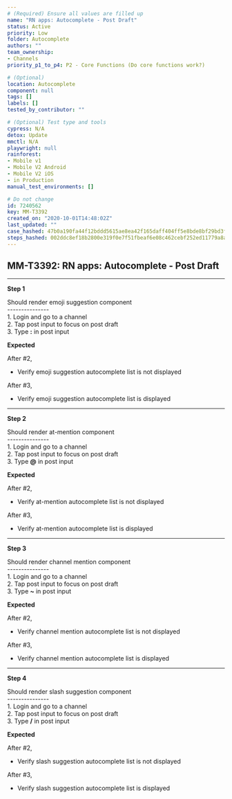 ```yaml
---
# (Required) Ensure all values are filled up
name: "RN apps: Autocomplete - Post Draft"
status: Active
priority: Low
folder: Autocomplete
authors: ""
team_ownership:
- Channels
priority_p1_to_p4: P2 - Core Functions (Do core functions work?)

# (Optional)
location: Autocomplete
component: null
tags: []
labels: []
tested_by_contributor: ""

# (Optional) Test type and tools
cypress: N/A
detox: Update
mmctl: N/A
playwright: null
rainforest:
- Mobile v1
- Mobile V2 Android
- Mobile V2 iOS
- in Production
manual_test_environments: []

# Do not change
id: 7240562
key: MM-T3392
created_on: "2020-10-01T14:48:02Z"
last_updated: ""
case_hashed: 47b0a190fa44f12bddd5615ae8ea42f165daff404ff5e8bde8bf29bd3f9bbe31c0b05907d433c3748ae73629797e3693
steps_hashed: 002ddc8ef18b2800e319f0e7f51fbeaf6e08c462cebf252ed11779a8ab10a503697d89ef1a4ad90f226f66b20d24f2f5
---
```


<!-- (Auto-generated) Based on frontmatter's "key" and "name" -->

## MM-T3392: RN apps: Autocomplete - Post Draft

---

**Step 1**

Should render emoji suggestion component\
\---------------\
1\. Login and go to a channel\
2\. Tap post input to focus on post draft\
3\. Type **:** in post input

**Expected**

After #2,

- Verify emoji suggestion autocomplete list is not displayed

After #3,

- Verify emoji suggestion autocomplete list is displayed

---

**Step 2**

Should render at-mention component\
\---------------\
1\. Login and go to a channel\
2\. Tap post input to focus on post draft\
3\. Type **@** in post input

**Expected**

After #2,

- Verify at-mention autocomplete list is not displayed

After #3,

- Verify at-mention autocomplete list is displayed

---

**Step 3**

Should render channel mention component\
\---------------\
1\. Login and go to a channel\
2\. Tap post input to focus on post draft\
3\. Type **\~** in post input

**Expected**

After #2,

- Verify channel mention autocomplete list is not displayed

After #3,

- Verify channel mention autocomplete list is displayed

---

**Step 4**

Should render slash suggestion component\
\---------------\
1\. Login and go to a channel\
2\. Tap post input to focus on post draft\
3\. Type **/** in post input

**Expected**

After #2,

- Verify slash suggestion autocomplete list is not displayed

After #3,

- Verify slash suggestion autocomplete list is displayed
